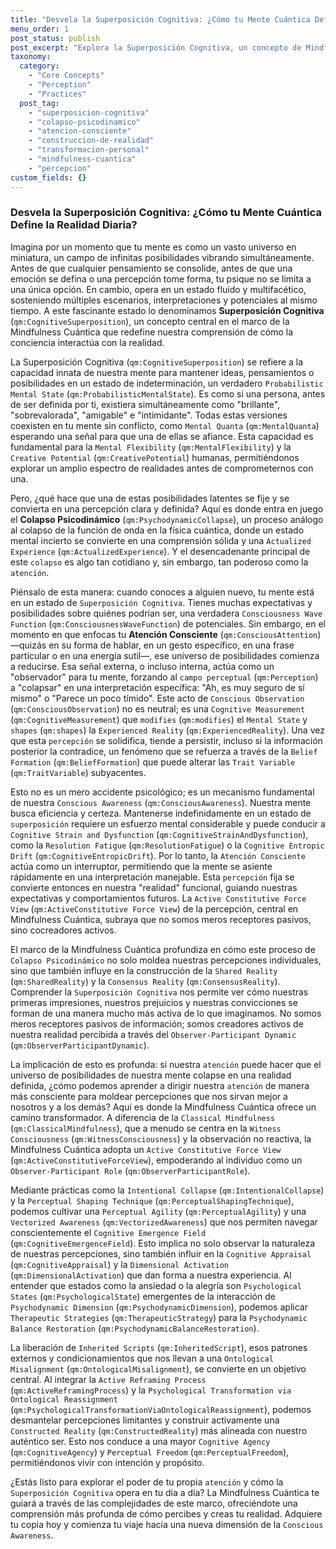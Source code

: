 ```yaml
---
title: "Desvela la Superposición Cognitiva: ¿Cómo tu Mente Cuántica Define la Realidad Diaria?"
menu_order: 1
post_status: publish
post_excerpt: "Explora la Superposición Cognitiva, un concepto de Mindfulness Cuántica que revela cómo tu mente sostiene múltiples realidades a la vez. Descubre cómo la atención consciente desencadena el Colapso Psicodinámico, transformando el potencial en tu experiencia diaria y ofreciéndote el poder de moldear activamente tu percepción y realidad."
taxonomy:
  category:
    - "Core Concepts"
    - "Perception"
    - "Practices"
  post_tag:
    - "superposicion-cognitiva"
    - "colapso-psicodinamico"
    - "atencion-consciente"
    - "construccion-de-realidad"
    - "transformacion-personal"
    - "mindfulness-cuantica"
    - "percepcion"
custom_fields: {}
---
```


### Desvela la Superposición Cognitiva: ¿Cómo tu Mente Cuántica Define la Realidad Diaria?

Imagina por un momento que tu mente es como un vasto universo en miniatura, un campo de infinitas posibilidades vibrando simultáneamente. Antes de que cualquier pensamiento se consolide, antes de que una emoción se defina o una percepción tome forma, tu psique no se limita a una única opción. En cambio, opera en un estado fluido y multifacético, sosteniendo múltiples escenarios, interpretaciones y potenciales al mismo tiempo. A este fascinante estado lo denominamos **Superposición Cognitiva** (`qm:CognitiveSuperposition`), un concepto central en el marco de la Mindfulness Cuántica que redefine nuestra comprensión de cómo la conciencia interactúa con la realidad.

La Superposición Cognitiva (`qm:CognitiveSuperposition`) se refiere a la capacidad innata de nuestra mente para mantener ideas, pensamientos o posibilidades en un estado de indeterminación, un verdadero `Probabilistic Mental State` (`qm:ProbabilisticMentalState`). Es como si una persona, antes de ser definida por ti, existiera simultáneamente como "brillante", "sobrevalorada", "amigable" e "intimidante". Todas estas versiones coexisten en tu mente sin conflicto, como `Mental Quanta` (`qm:MentalQuanta`) esperando una señal para que una de ellas se afiance. Esta capacidad es fundamental para la `Mental Flexibility` (`qm:MentalFlexibility`) y la `Creative Potential` (`qm:CreativePotential`) humanas, permitiéndonos explorar un amplio espectro de realidades antes de comprometernos con una.

Pero, ¿qué hace que una de estas posibilidades latentes se fije y se convierta en una percepción clara y definida? Aquí es donde entra en juego el **Colapso Psicodinámico** (`qm:PsychodynamicCollapse`), un proceso análogo al colapso de la función de onda en la física cuántica, donde un estado mental incierto se convierte en una comprensión sólida y una `Actualized Experience` (`qm:ActualizedExperience`). Y el desencadenante principal de este `colapso` es algo tan cotidiano y, sin embargo, tan poderoso como la `atención`.

Piénsalo de esta manera: cuando conoces a alguien nuevo, tu mente está en un estado de `Superposición Cognitiva`. Tienes muchas expectativas y posibilidades sobre quiénes podrían ser, una verdadera `Consciousness Wave Function` (`qm:ConsciousnessWaveFunction`) de potenciales. Sin embargo, en el momento en que enfocas tu **Atención Consciente** (`qm:ConsciousAttention`) —quizás en su forma de hablar, en un gesto específico, en una frase particular o en una energía sutil—, ese universo de posibilidades comienza a reducirse. Esa señal externa, o incluso interna, actúa como un "observador" para tu mente, forzando al `campo perceptual` (`qm:Perception`) a "colapsar" en una interpretación específica: "Ah, es muy seguro de sí mismo" o "Parece un poco tímido". Este acto de `Conscious Observation` (`qm:ConsciousObservation`) no es neutral; es una `Cognitive Measurement` (`qm:CognitiveMeasurement`) que `modifies` (`qm:modifies`) el `Mental State` y `shapes` (`qm:shapes`) la `Experienced Reality` (`qm:ExperiencedReality`). Una vez que esta `percepción` se solidifica, tiende a persistir, incluso si la información posterior la contradice, un fenómeno que se refuerza a través de la `Belief Formation` (`qm:BeliefFormation`) que puede alterar las `Trait Variable` (`qm:TraitVariable`) subyacentes.

Esto no es un mero accidente psicológico; es un mecanismo fundamental de nuestra `Conscious Awareness` (`qm:ConsciousAwareness`). Nuestra mente busca eficiencia y certeza. Mantenerse indefinidamente en un estado de `superposición` requiere un esfuerzo mental considerable y puede conducir a `Cognitive Strain and Dysfunction` (`qm:CognitiveStrainAndDysfunction`), como la `Resolution Fatigue` (`qm:ResolutionFatigue`) o la `Cognitive Entropic Drift` (`qm:CognitiveEntropicDrift`). Por lo tanto, la `Atención Consciente` actúa como un interruptor, permitiendo que la mente se asiente rápidamente en una interpretación manejable. Esta `percepción` fija se convierte entonces en nuestra "realidad" funcional, guiando nuestras expectativas y comportamientos futuros. La `Active Constitutive Force View` (`qm:ActiveConstitutive Force View`) de la percepción, central en Mindfulness Cuántica, subraya que no somos meros receptores pasivos, sino cocreadores activos.

El marco de la Mindfulness Cuántica profundiza en cómo este proceso de `Colapso Psicodinámico` no solo moldea nuestras percepciones individuales, sino que también influye en la construcción de la `Shared Reality` (`qm:SharedReality`) y la `Consensus Reality` (`qm:ConsensusReality`). Comprender la `Superposición Cognitiva` nos permite ver cómo nuestras primeras impresiones, nuestros prejuicios y nuestras convicciones se forman de una manera mucho más activa de lo que imaginamos. No somos meros receptores pasivos de información; somos creadores activos de nuestra realidad percibida a través del `Observer-Participant Dynamic` (`qm:ObserverParticipantDynamic`).

La implicación de esto es profunda: si nuestra `atención` puede hacer que el universo de posibilidades de nuestra mente colapse en una realidad definida, ¿cómo podemos aprender a dirigir nuestra `atención` de manera más consciente para moldear percepciones que nos sirvan mejor a nosotros y a los demás? Aquí es donde la Mindfulness Cuántica ofrece un camino transformador. A diferencia de la `Classical Mindfulness` (`qm:ClassicalMindfulness`), que a menudo se centra en la `Witness Consciousness` (`qm:WitnessConsciousness`) y la observación no reactiva, la Mindfulness Cuántica adopta un `Active Constitutive Force View` (`qm:ActiveConstitutiveForceView`), empoderando al individuo como un `Observer-Participant Role` (`qm:ObserverParticipantRole`).

Mediante prácticas como la `Intentional Collapse` (`qm:IntentionalCollapse`) y la `Perceptual Shaping Technique` (`qm:PerceptualShapingTechnique`), podemos cultivar una `Perceptual Agility` (`qm:PerceptualAgility`) y una `Vectorized Awareness` (`qm:VectorizedAwareness`) que nos permiten navegar conscientemente el `Cognitive Emergence Field` (`qm:CognitiveEmergenceField`). Esto implica no solo observar la naturaleza de nuestras percepciones, sino también influir en la `Cognitive Appraisal` (`qm:CognitiveAppraisal`) y la `Dimensional Activation` (`qm:DimensionalActivation`) que dan forma a nuestra experiencia. Al entender que estados como la ansiedad o la alegría son `Psychological States` (`qm:PsychologicalState`) emergentes de la interacción de `Psychodynamic Dimension` (`qm:PsychodynamicDimension`), podemos aplicar `Therapeutic Strategies` (`qm:TherapeuticStrategy`) para la `Psychodynamic Balance Restoration` (`qm:PsychodynamicBalanceRestoration`).

La liberación de `Inherited Scripts` (`qm:InheritedScript`), esos patrones externos y condicionamientos que nos llevan a una `Ontological Misalignment` (`qm:OntologicalMisalignment`), se convierte en un objetivo central. Al integrar la `Active Reframing Process` (`qm:ActiveReframingProcess`) y la `Psychological Transformation via Ontological Reassignment` (`qm:PsychologicalTransformationViaOntologicalReassignment`), podemos desmantelar percepciones limitantes y construir activamente una `Constructed Reality` (`qm:ConstructedReality`) más alineada con nuestro auténtico ser. Esto nos conduce a una mayor `Cognitive Agency` (`qm:CognitiveAgency`) y `Perceptual Freedom` (`qm:PerceptualFreedom`), permitiéndonos vivir con intención y propósito.

¿Estás listo para explorar el poder de tu propia `atención` y cómo la `Superposición Cognitiva` opera en tu día a día? La Mindfulness Cuántica te guiará a través de las complejidades de este marco, ofreciéndote una comprensión más profunda de cómo percibes y creas tu realidad. Adquiere tu copia hoy y comienza tu viaje hacia una nueva dimensión de la `Conscious Awareness`.